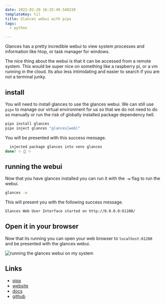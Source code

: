 ```yaml
---
date: 2022-02-20 16:25:49.548226
templateKey: til
title: Glances webui with pipx
tags:
  - python

---
```


Glances has a pretty incredible webui to view system processes and information
like htop, or task manager for windows.

The nice thing about the webui is that it can be accessed from a remote system.
This would be super nice on something like a raspberry pi, or a vm running in
the cloud.  Its also less intimidating and easier to search if you are not a
terminal junky.

## install

You will need to install glances to use the glances webui.  We can still use
`pipx` to manage our virtual environment for us so that we do not need to do so
manually or run the risk of globally installed package dependency hell.

``` bash
pipx install glances
pipx inject glances "glances[web]"
```

You will be presented with this success message.

``` bash
  injected package glances into venv glances
done! ✨ 🌟 ✨
```

## running the webui

Now that you have glances installed you can run it with the `-w` flag to run
the webui.

``` bash
glances -w
```

This will present you with the following success message.

``` bash
Glances Web User Interface started on http://0.0.0.0:61208/
```

## Open it in your browser

Now that its running you can open your web browser to `localhost:61208` and be
presented with the glances webui.

![running the glances webui on my system](https://images.waylonwalker.com/glances-w.png)

## Links

* [pipx](https://pipx.pypa.io/stable/)
* [website](https://nicolargo.github.io/glances/)
* [docs](https://glances.readthedocs.io/en/latest/index.html)
* [github](https://github.com/nicolargo/glances)
